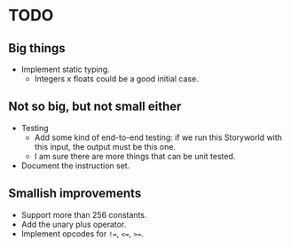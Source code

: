 # TODO

## Big things

* Implement static typing.
    * Integers x floats could be a good initial case.

## Not so big, but not small either

* Testing
    * Add some kind of end-to-end testing: if we run this Storyworld with this
      input, the output must be this one.
    * I am sure there are more things that can be unit tested.
* Document the instruction set.

## Smallish improvements

* Support more than 256 constants.
* Add the unary plus operator.
* Implement opcodes for `!=`, `<=`, `>=`.
